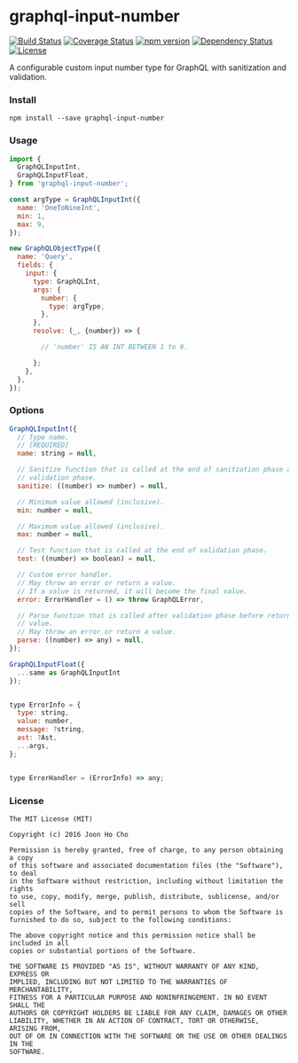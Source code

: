 # graphql-input-number
[![Build Status](https://travis-ci.org/joonhocho/graphql-input-number.svg?branch=master)](https://travis-ci.org/joonhocho/graphql-input-number)
[![Coverage Status](https://coveralls.io/repos/github/joonhocho/graphql-input-number/badge.svg?branch=master)](https://coveralls.io/github/joonhocho/graphql-input-number?branch=master)
[![npm version](https://badge.fury.io/js/graphql-input-number.svg)](https://badge.fury.io/js/graphql-input-number)
[![Dependency Status](https://david-dm.org/joonhocho/graphql-input-number.svg)](https://david-dm.org/joonhocho/graphql-input-number)
[![License](http://img.shields.io/:license-mit-blue.svg)](http://doge.mit-license.org)

A configurable custom input number type for GraphQL with sanitization and validation.


### Install
```
npm install --save graphql-input-number
```


### Usage
```javascript
import {
  GraphQLInputInt,
  GraphQLInputFloat,
} from 'graphql-input-number';

const argType = GraphQLInputInt({
  name: 'OneToNineInt',
  min: 1,
  max: 9,
});

new GraphQLObjectType({
  name: 'Query',
  fields: {
    input: {
      type: GraphQLInt,
      args: {
        number: {
          type: argType,
        },
      },
      resolve: (_, {number}) => {

        // 'number' IS AN INT BETWEEN 1 to 9.

      };
    },
  },
});
```

### Options
```javascript
GraphQLInputInt({
  // Type name.
  // [REQUIRED]
  name: string = null,

  // Sanitize function that is called at the end of sanitzation phase and before
  // validation phase.
  sanitize: ((number) => number) = null,

  // Minimum value allowed (inclusive).
  min: number = null,

  // Maximum value allowed (inclusive).
  max: number = null,

  // Test function that is called at the end of validation phase.
  test: ((number) => boolean) = null,

  // Custom error handler.
  // May throw an error or return a value.
  // If a value is returned, it will become the final value.
  error: ErrorHandler = () => throw GraphQLError,

  // Parse function that is called after validation phase before returning a
  // value.
  // May throw an error or return a value.
  parse: ((number) => any) = null,
});

GraphQLInputFloat({
  ...same as GraphQLInputInt
});


type ErrorInfo = {
  type: string,
  value: number,
  message: ?string,
  ast: ?Ast,
  ...args,
};


type ErrorHandler = (ErrorInfo) => any;
```


### License
```
The MIT License (MIT)

Copyright (c) 2016 Joon Ho Cho

Permission is hereby granted, free of charge, to any person obtaining a copy
of this software and associated documentation files (the "Software"), to deal
in the Software without restriction, including without limitation the rights
to use, copy, modify, merge, publish, distribute, sublicense, and/or sell
copies of the Software, and to permit persons to whom the Software is
furnished to do so, subject to the following conditions:

The above copyright notice and this permission notice shall be included in all
copies or substantial portions of the Software.

THE SOFTWARE IS PROVIDED "AS IS", WITHOUT WARRANTY OF ANY KIND, EXPRESS OR
IMPLIED, INCLUDING BUT NOT LIMITED TO THE WARRANTIES OF MERCHANTABILITY,
FITNESS FOR A PARTICULAR PURPOSE AND NONINFRINGEMENT. IN NO EVENT SHALL THE
AUTHORS OR COPYRIGHT HOLDERS BE LIABLE FOR ANY CLAIM, DAMAGES OR OTHER
LIABILITY, WHETHER IN AN ACTION OF CONTRACT, TORT OR OTHERWISE, ARISING FROM,
OUT OF OR IN CONNECTION WITH THE SOFTWARE OR THE USE OR OTHER DEALINGS IN THE
SOFTWARE.
```
